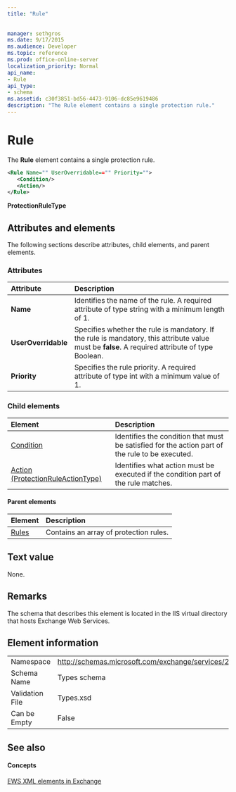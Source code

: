 ```yaml
---
title: "Rule"
 
 
manager: sethgros
ms.date: 9/17/2015
ms.audience: Developer
ms.topic: reference
ms.prod: office-online-server
localization_priority: Normal
api_name:
- Rule
api_type:
- schema
ms.assetid: c30f3851-bd56-4473-9106-dc85e9619486
description: "The Rule element contains a single protection rule."
---
```


# Rule

The **Rule** element contains a single protection rule. 
  
```XML
<Rule Name="" UserOverridable=="" Priority="">
   <Condition/>
   <Action/>
</Rule>
```

 **ProtectionRuleType**
## Attributes and elements

The following sections describe attributes, child elements, and parent elements.
  
### Attributes

|**Attribute**|**Description**|
|:-----|:-----|
|**Name** <br/> |Identifies the name of the rule. A required attribute of type string with a minimum length of 1.  <br/> |
|**UserOverridable** <br/> |Specifies whether the rule is mandatory. If the rule is mandatory, this attribute value must be **false**. A required attribute of type Boolean.  <br/> |
|**Priority** <br/> |Specifies the rule priority. A required attribute of type int with a minimum value of 1.  <br/> |
   
### Child elements

|**Element**|**Description**|
|:-----|:-----|
|[Condition](condition.md) <br/> |Identifies the condition that must be satisfied for the action part of the rule to be executed.  <br/> |
|[Action (ProtectionRuleActionType)](action-protectionruleactiontype.md) <br/> |Identifies what action must be executed if the condition part of the rule matches.  <br/> |
   
#### Parent elements

|**Element**|**Description**|
|:-----|:-----|
|[Rules ](rules-ex15websvcsotherref.md) <br/> |Contains an array of protection rules.  <br/> |
   
## Text value

None.
  
## Remarks

The schema that describes this element is located in the IIS virtual directory that hosts Exchange Web Services.
  
## Element information

|||
|:-----|:-----|
|Namespace  <br/> |http://schemas.microsoft.com/exchange/services/2006/types  <br/> |
|Schema Name  <br/> |Types schema  <br/> |
|Validation File  <br/> |Types.xsd  <br/> |
|Can be Empty  <br/> |False  <br/> |
   
## See also

#### Concepts

[EWS XML elements in Exchange](ews-xml-elements-in-exchange.md)

